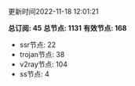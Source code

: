 更新时间2022-11-18 12:01:21

**总订阅: 45**
**总节点: 1131**
**有效节点: 168**
- ssr节点: 22
- trojan节点: 38
- v2ray节点: 104
- ss节点: 4
